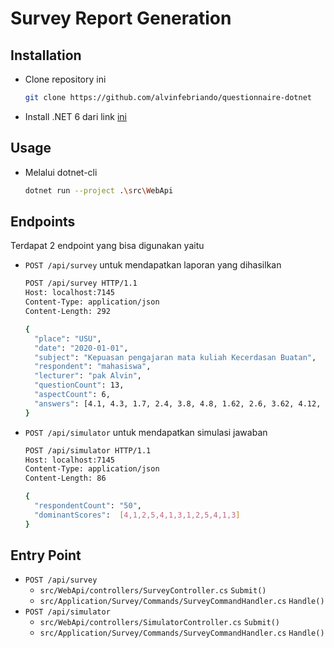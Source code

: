 ﻿# Survey Report Generation

## Installation
* Clone repository ini
    ```bash
    git clone https://github.com/alvinfebriando/questionnaire-dotnet 
    ```
* Install .NET 6 dari link [ini](https://dotnet.microsoft.com/en-us/download)

## Usage
* Melalui dotnet-cli 
    ```bash
    dotnet run --project .\src\WebApi
    ```

## Endpoints
Terdapat 2 endpoint yang bisa digunakan yaitu
* `POST /api/survey` untuk mendapatkan laporan yang dihasilkan 
    ```bash
    POST /api/survey HTTP/1.1
    Host: localhost:7145
    Content-Type: application/json
    Content-Length: 292
    
    {
      "place": "USU",
      "date": "2020-01-01",
      "subject": "Kepuasan pengajaran mata kuliah Kecerdasan Buatan",
      "respondent": "mahasiswa",
      "lecturer": "pak Alvin",
      "questionCount": 13,
      "aspectCount": 6,
      "answers": [4.1, 4.3, 1.7, 2.4, 3.8, 4.8, 1.62, 2.6, 3.62, 4.12, 3.84, 2.2, 1.4]    
    }
    ```
* `POST /api/simulator` untuk mendapatkan simulasi jawaban
    ```bash
    POST /api/simulator HTTP/1.1
    Host: localhost:7145
    Content-Type: application/json
    Content-Length: 86
    
    {
      "respondentCount": "50",
      "dominantScores":  [4,1,2,5,4,1,3,1,2,5,4,1,3]
    }
    ```

## Entry Point
* `POST /api/survey`
  * `src/WebApi/controllers/SurveyController.cs` `Submit()`
  * `src/Application/Survey/Commands/SurveyCommandHandler.cs` `Handle()`
* `POST /api/simulator`
  * `src/WebApi/controllers/SimulatorController.cs` `Submit()`
  * `src/Application/Survey/Commands/SurveyCommandHandler.cs` `Handle()`